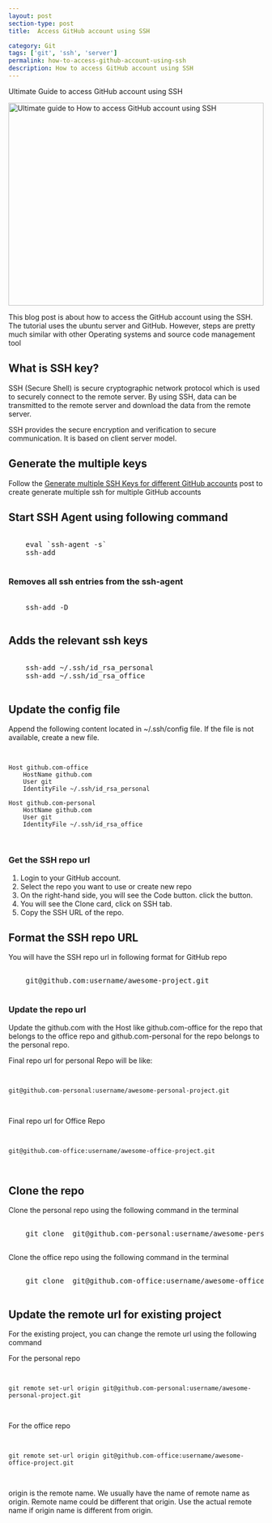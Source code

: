 ```yaml
---
layout: post
section-type: post
title:  Access GitHub account using SSH

category: Git
tags: ['git', 'ssh', 'server']
permalink: how-to-access-github-account-using-ssh
description: How to access GitHub account using SSH
---
```

Ultimate Guide to access GitHub account using SSH
<!--more-->

<img
    src="{{site.baseurl}}/img/posts/github/access-github-using-ssh.png"
    class="img-thumbnail img-rounded" height="400px" width="100%"
    title="Ultimate guide to How to access GitHub account using SSH"
    alt="Ultimate guide to How to access GitHub account using SSH">

<section>
<p>
This blog post is about how to access the GitHub account using the SSH. 
The tutorial uses the ubuntu server and GitHub. However, steps are pretty much similar with other
Operating systems and source code management tool
</p>
</section> 


<section>
<h2>What is SSH key?</h2>

<p>
SSH (Secure Shell) is secure cryptographic network protocol which is used to securely connect to the remote server.
By using SSH, data can be transmitted to the remote server and download the data from the remote server.
</p>

<p>
SSH provides the secure encryption and verification to secure communication. It is based on client server model.
</p>
</section>

<section>

<h2>Generate the multiple keys</h2>
<p>Follow the
<a href="/how-to-generate-multiple-ssh-for-different-github-accounts">Generate multiple SSH Keys for different GitHub accounts</a>
post to create generate multiple ssh for multiple GitHub accounts
</p>

</section>

<section>
<h2>Start SSH Agent using  following command</h2>

<pre class="terminal">

    eval `ssh-agent -s`
    ssh-add

</pre>
</section>
<section>

<h3>Removes all ssh entries from the ssh-agent</h3>

<pre class="terminal">

    ssh-add -D

</pre>
</section>
<section>
<h2>Adds the relevant ssh keys</h2>

<pre class="terminal">

    ssh-add ~/.ssh/id_rsa_personal
    ssh-add ~/.ssh/id_rsa_office

</pre>
</section>
<section>
<h2>Update the config file </h2>
<p>Append the following content located in <span class="important">~/.ssh/config</span> file. If the file is not
available, create a new file. 
</p>
<pre class="terminal">

    Host github.com-office
        HostName github.com
        User git
        IdentityFile ~/.ssh/id_rsa_personal
    
    Host github.com-personal
        HostName github.com
        User git
        IdentityFile ~/.ssh/id_rsa_office

</pre>
</section>
<section>
<h3>Get the SSH repo url </h3>

<ol>
    <li>Login to your <span class="important">GitHub account</span>.</li>
    <li>Select the repo you want to use or create new repo</li>
    <li>On the right-hand side, you will see the <span class="important">Code</span> button. click the button.</li>
    <li>You will see the <span class="important">Clone</span> card, click on <span class="important">SSH</span> tab. </li>
    <li>Copy the SSH URL of the repo.</li>
</ol>

</section>
<section>
<h2>Format the SSH repo URL</h2>
<p>You will have the SSH repo url in following format for GitHub repo</p>

<pre class="terminal">

    git@github.com:username/awesome-project.git

</pre>

<h3>Update the repo url</h3>
<p>Update the  <span class="important">github.com</span> with the Host like
<span class="important">github.com-office</span>  for the repo that belongs to the office repo  and
<span class="important">github.com-personal</span> for the repo belongs to the personal repo.
</p>


<p>Final repo url for personal Repo will be like: </p>
<pre class="terminal">

    git@github.com-personal:username/awesome-personal-project.git

</pre>


<p>Final repo url for Office Repo</p>
<pre class="terminal">

    git@github.com-office:username/awesome-office-project.git

</pre>
</section>
<section>
<h2>Clone the repo</h2>
<p>Clone the personal repo using the following command in the terminal</p>

<pre class="terminal">

    git clone  git@github.com-personal:username/awesome-personal-project.git

</pre>

<p>Clone the office repo using the following command in the terminal</p>

<pre class="terminal">

    git clone  git@github.com-office:username/awesome-office-project.git

</pre>
</section>

<section>
<h2>Update the remote url for existing project</h2>
<p>For the existing project, you can change the remote url using the following command</p>
<p>For the personal repo </p>
<pre class="terminal">

    git remote set-url origin git@github.com-personal:username/awesome-personal-project.git

</pre>


<p>For the office repo </p>
<pre class="terminal">

    git remote set-url origin git@github.com-office:username/awesome-office-project.git

</pre>

<p>
<span class="important">origin</span> is the remote name. We usually have the name of remote name as
<span class="important">origin</span>. 
Remote name could be different that origin. Use the actual remote name if origin name is different from origin.
</p>
</section>

